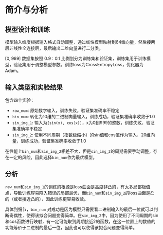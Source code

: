 # 简介与分析

## 模型设计和训练

模型输入维度根据输入格式自动调整，通过线性模型映射到64维向量，然后接两层非线性全连接层，最后输出二维向量进行二分类。

$[0, 999]$ 数据集按照 $0.9:0.1$ 比例划分为训练集和验证集，训练集用于训练模型，验证集用于调整模型参数。训练loss为CrossEntropyLoss，优化器为Adam。

## 输入类型和实验结果

包含四个实验：
+ `raw_num`: 原始数字输入，训练失败，验证集准确率不稳定
+ `bin_num`: 转化为10维的二进制向量输入，训练成功，验证集准确率收敛于1.0
+ `sin_img_1`: 输入为`[sin(x), cos(x)]`，x为0到999的整数，训练失败，验证集准确率不稳定
+ `sin_img_2`: 使用不同周期（指数级缩小）的sin值和cos值作为输入，20维向量，训练成功，验证集准确率收敛于1.0

在性能上`bin_num`和`sin_img_2`相差不大，但是`sin_img_2`的周期需要手动调整，存在一定的风险，因此选择`bin_num`作为最优模型。

## 分析
`raw_num`和`sin_img_1`的训练的根源是loss曲面是高度非凸的，有太多局部极值点，导致训练容易陷入错误的局部最优，而`bin_num`和`sin_img_2`的loss曲面是凸的（或者接近凸的），因此训练更容易收敛。

具体到细节，`bin_num` 对成功是因为模型只需要看二进制输入的最后一位就可以判断奇偶性，使得该拟合问题变得简单。在`sin_img_2`中，因为使用了不同周期的sin和cos函数进行映射，有一定可能取到周期接近2的函数，在这一位置上的数值的功能等价于二进制的最后一位，因此也可以使得该拟合问题变得简单。



